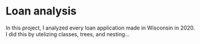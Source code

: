 # Loan analysis	
In this project, I analyzed every loan application made in Wisconsin in 2020. I did this by utelizing classes, trees, and nesting...
